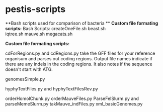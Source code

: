 # pestis-scripts

**Bash scripts used for comparison of bacteria **
**Custom file formating scripts:**
Bash Scripts:
createOneFile.sh
beast.sh  
iqtree.sh
mauve.sh
megacats.sh

**Custom file formating scripts:**

cdForRegions.py and cdRegions.py take the GFF files for your reference organisum and parses out coding regions. Output file names indicate if there are any indels in the coding regions. It also notes if the sequence doesn't start with ATG.


genomesSimple.py 


hyphyTextFiles.py and hyphyTextFilesRev.py

orderHomolChunk.py
orderMauveFiles.py
ParseFelSlurm.py and parseMemeSlurm.py
takMauve_indFiles.py
xml_basicGenomes.py

